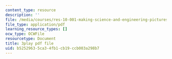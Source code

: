 ```yaml
---
content_type: resource
description: ''
file: /media/courses/res-10-001-making-science-and-engineering-pictures-a-practical-guide-to-presenting-your-work-spring-2016/b52529635ca34fb1cb19ccb003a298b7_rU1VmnyYG0.pdf
file_type: application/pdf
learning_resource_types: []
ocw_type: OCWFile
resourcetype: Document
title: 3play pdf file
uid: b5252963-5ca3-4fb1-cb19-ccb003a298b7
---
```

